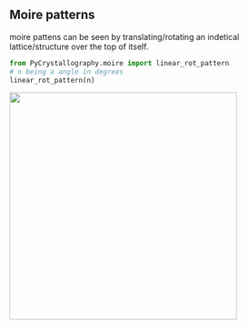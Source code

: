 ## Moire patterns

moire pattens can be seen by translating/rotating an indetical lattice/structure over the top of itself.

```py
from PyCrystallography.moire import linear_rot_pattern
# n being a angle in degrees
linear_rot_pattern(n)
```

<p float="middle">
  <img src="../PyCrystallography/Images/moire_pattern_linear_roatation.gif" width="400" />
</p>